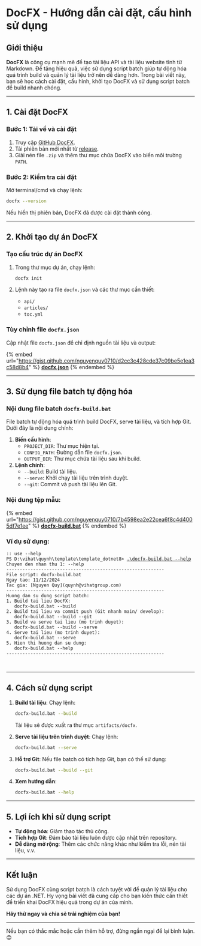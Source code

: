 # DocFX - Hướng dẫn cài đặt, cấu hình sử dụng

## **Giới thiệu**

**DocFX** là công cụ mạnh mẽ để tạo tài liệu API và tài liệu website tĩnh từ Markdown. Để tăng hiệu quả, việc sử dụng script batch giúp tự động hóa quá trình build và quản lý tài liệu trở nên dễ dàng hơn. Trong bài viết này, bạn sẽ học cách cài đặt, cấu hình, khởi tạo DocFX và sử dụng script batch để build nhanh chóng.

***

## **1. Cài đặt DocFX**

### **Bước 1: Tải về và cài đặt**

1. Truy cập [GitHub DocFX](https://github.com/dotnet/docfx).
2. Tải phiên bản mới nhất từ [release](https://github.com/dotnet/docfx/releases).
3. Giải nén file `.zip` và thêm thư mục chứa DocFX vào biến môi trường `PATH`.

### **Bước 2: Kiểm tra cài đặt**

Mở terminal/cmd và chạy lệnh:

```bash
docfx --version
```

Nếu hiển thị phiên bản, DocFX đã được cài đặt thành công.

***

## **2. Khởi tạo dự án DocFX**

### **Tạo cấu trúc dự án DocFX**

1.  Trong thư mục dự án, chạy lệnh:

    ```bash
    docfx init
    ```


2. Lệnh này tạo ra file `docfx.json` và các thư mục cần thiết:
   * `api/`
   * `articles/`
   * `toc.yml`

### **Tùy chỉnh file `docfx.json`**

Cập nhật file `docfx.json` để chỉ định nguồn tài liệu và output:

{% embed url="https://gist.github.com/nguyenquy0710/d2cc3c428cde37c09be5e1ea3c58d8b4" %}
[**docfx.json**](https://gist.github.com/nguyenquy0710/d2cc3c428cde37c09be5e1ea3c58d8b4#file-docfx-json)
{% endembed %}



***

## **3. Sử dụng file batch tự động hóa**

### **Nội dung file batch `docfx-build.bat`**

File batch tự động hóa quá trình build DocFX, serve tài liệu, và tích hợp Git. Dưới đây là nội dung chính:

1. **Biến cấu hình**:
   * `PROJECT_DIR`: Thư mục hiện tại.
   * `CONFIG_PATH`: Đường dẫn file `docfx.json`.
   * `OUTPUT_DIR`: Thư mục chứa tài liệu sau khi build.
2. **Lệnh chính**:
   * `--build`: Build tài liệu.
   * `--serve`: Khởi chạy tài liệu trên trình duyệt.
   * `--git`: Commit và push tài liệu lên Git.

### **Nội dung tệp mẫu:**

{% embed url="https://gist.github.com/nguyenquy0710/7b4598ea2e22cea6f8c4d4005df7e1ee" %}
[**docfx-build.bat**](https://gist.github.com/nguyenquy0710/7b4598ea2e22cea6f8c4d4005df7e1ee#file-docfx-build-bat)
{% endembed %}

### Ví dụ sử dụng:

<pre class="language-batch" data-title="cmd.exe" data-overflow="wrap"><code class="lang-batch">:: use --help
PS D:\vihat\quynh\template\template_dotnet8> <a data-footnote-ref href="#user-content-fn-1">.\docfx-build.bat --help</a>
Chuyen den nhan thu 1: --help
-----------------------------------------------------------
File script: docfx-build.bat
Ngay tao: 11/12/2024
Tac gia: [Nguyen Quy](quynh@vihatgroup.com)
-----------------------------------------------------------
Huong dan su dung script batch:
1. Build tai lieu DocFX:
   docfx-build.bat --build
2. Build tai lieu va commit push (Git nhanh main/ develop):
   docfx-build.bat --build --git
3. Build va serve tai lieu (mo trinh duyet):
   docfx-build.bat --build --serve
4. Serve tai lieu (mo trinh duyet):
   docfx-build.bat --serve
5. Hien thi huong dan su dung:
   docfx-build.bat --help
-----------------------------------------------------------


</code></pre>



***

## **4. Cách sử dụng script**

1.  **Build tài liệu**: Chạy lệnh:

    ```bash
    docfx-build.bat --build
    ```

    Tài liệu sẽ được xuất ra thư mục `artifacts/docfx`.
2.  **Serve tài liệu trên trình duyệt**: Chạy lệnh:

    ```bash
    docfx-build.bat --serve
    ```


3.  **Hỗ trợ Git**: Nếu file batch có tích hợp Git, bạn có thể sử dụng:

    ```bash
    docfx-build.bat --build --git
    ```


4.  **Xem hướng dẫn**:

    ```bash
    docfx-build.bat --help
    ```



***

## **5. Lợi ích khi sử dụng script**

* **Tự động hóa**: Giảm thao tác thủ công.
* **Tích hợp Git**: Đảm bảo tài liệu luôn được cập nhật trên repository.
* **Dễ dàng mở rộng**: Thêm các chức năng khác như kiểm tra lỗi, nén tài liệu, v.v.

***

## **Kết luận**

Sử dụng DocFX cùng script batch là cách tuyệt vời để quản lý tài liệu cho các dự án .NET. Hy vọng bài viết đã cung cấp cho bạn kiến thức cần thiết để triển khai DocFX hiệu quả trong dự án của mình.

**Hãy thử ngay và chia sẻ trải nghiệm của bạn!**

***

Nếu bạn có thắc mắc hoặc cần thêm hỗ trợ, đừng ngần ngại để lại bình luận. 😊 ​



[^1]: 
